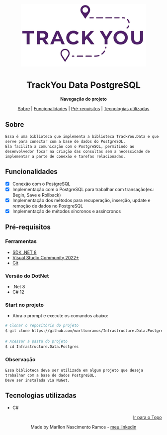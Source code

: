 <p align="center" id="topo">
  <img src="./assets/logo.jpg" alt="TrackYou Logo" width="400"/>
</p>

<h1 align="center">
    TrackYou Data PostgreSQL
</h1>

<p align="center"><strong>Navegação do projeto</strong></p>
<p align="center">
    <a href="#sobre">Sobre</a> |
    <a href="#funcionalidades">Funcionalidades</a> |
    <a href="#pré-requisitos">Pré-requisitos</a> |
    <a href="#tecnologias-utilizadas">Tecnologias utilizadas</a>
</p>

## Sobre

    Essa é uma biblioteca que implementa a biblioteca TrackYou.Data e que serve para conectar com a base de dados do PostgreSQL.
	Ela facilita a comunicação com o PostgreSQL, permitindo ao desenvolvedor focar na criação das consultas sem a necessidade de implementar a parte de conexão e tarefas relacionadas.

## Funcionalidades

- [x] Conexão com o PostgreSQL
- [x] Implementação com o PostgreSQL para trabalhar com transação(ex.: Begin, Save e Rollback)
- [x] Implementação dos métodos para recuperação, inserção, update e remoção de dados no PostgreSQL
- [x] Implementação de métodos síncronos e assíncronos

## Pré-requisitos

### Ferramentas

- [SDK .NET 8](https://dotnet.microsoft.com/pt-br/download)
- [Visual Studio Community 2022+](https://visualstudio.microsoft.com/pt-br/downloads/)
- [Git](https://git-scm.com/downloads)

### Versão do DotNet

- .Net 8
- C# 12

### Start no projeto

- Abra o prompt e execute os comandos abaixo:

```bash
# Clonar o repositório do projeto
$ git clone https://github.com/marllonramos/Infrastructure.Data.Postgres.git

# Acessar a pasta do projeto
$ cd Infrastructure.Data.Postgres

```

### Observação
	Essa biblioteca deve ser utilizada em algum projeto que deseja trabalhar com a base de dados PostgreSQL.
	Deve ser instalada via NuGet.

## Tecnologias utilizadas

- C#

<p align="right">
    <a href="#topo">Ir para o Topo</a>
</p>

<p align="center">
    Made by Marllon Nascimento Ramos - <a href="https://www.linkedin.com/in/marllon-ramos-6b9a2530/">meu linkedin</a>
</p>
